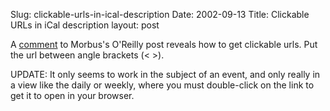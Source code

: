 Slug: clickable-urls-in-ical-description
Date: 2002-09-13
Title: Clickable URLs in iCal description
layout: post

A <a href="http://www.oreillynet.com/cs/weblog/view/cs_msg/9620">comment</a> to Morbus&#39;s O&#39;Reilly post reveals how to get clickable urls. Put the url between angle brackets (&lt; &gt;).

UPDATE: It only seems to work in the subject of an event, and only really in a view like the daily or weekly, where you must double-click on the link to get it to open in your browser.
